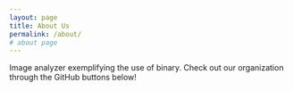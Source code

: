 ```yaml
---
layout: page
title: About Us
permalink: /about/
# about page
---
```


Image analyzer exemplifying the use of binary. Check out our organization through the GitHub buttons below!
